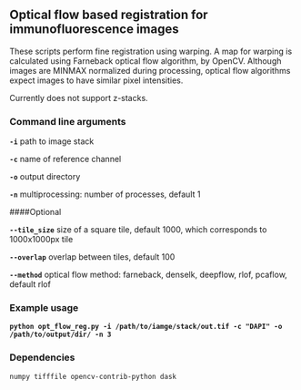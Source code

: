 ## Optical flow based registration for immunofluorescence images

These scripts perform fine registration using warping. 
A map for warping is calculated using Farneback optical flow algorithm, by OpenCV.
Although images are MINMAX normalized during processing, optical flow algorithms expect images to have 
similar pixel intensities. 

Currently does not support z-stacks.

### Command line arguments

**`-i`**  path to image stack

**`-c`**  name of reference channel

**`-o`**  output directory

**`-n`**  multiprocessing: number of processes, default 1

####Optional

**`--tile_size`**  size of a square tile, default 1000, which corresponds to 1000x1000px tile

**`--overlap`**  overlap between tiles, default 100

**`--method`**  optical flow method: farneback, denselk, deepflow, rlof, pcaflow, default rlof

### Example usage

**`python opt_flow_reg.py -i /path/to/iamge/stack/out.tif -c "DAPI" -o /path/to/output/dir/ -n 3`**


### Dependencies
`numpy tifffile opencv-contrib-python dask`

